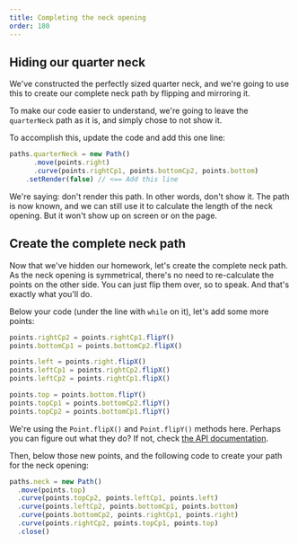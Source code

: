 ```yaml
---
title: Completing the neck opening
order: 180
---
```


## Hiding our quarter neck

We've constructed the perfectly sized quarter neck, and we're going to use this
to create our complete neck path by flipping and mirroring it.

To make our code easier to understand, we're going to leave the `quarterNeck` path
as it is, and simply chose to not show it.

To accomplish this, update the code and add this one line:

```js
paths.quarterNeck = new Path()
	  .move(points.right)
	  .curve(points.rightCp1, points.bottomCp2, points.bottom)
    .setRender(false) // <== Add this line
```

We're saying: don't render this path. In other words, don't show it.
The path is now known, and we can still use it to calculate the length of the neck opening.
But it won't show up on screen or on the page.

## Create the complete neck path

Now that we've hidden our homework, let's create the complete neck path.
As the neck opening is symmetrical, there's no need to re-calculate the points
on the other side. You can just flip them over, so to speak. And that's exactly what you'll do.

Below your code (under the line with `while` on it), let's add some more points:

```js
points.rightCp2 = points.rightCp1.flipY()
points.bottomCp1 = points.bottomCp2.flipX()

points.left = points.right.flipX()
points.leftCp1 = points.rightCp2.flipX()
points.leftCp2 = points.rightCp1.flipX()

points.top = points.bottom.flipY()
points.topCp1 = points.bottomCp2.flipY()
points.topCp2 = points.bottomCp1.flipY()
```

<Note>

We're using the `Point.flipX()` and `Point.flipY()` methods here.
Perhaps you can figure out what they do? If not, check [the API documentation](/reference/api/point/).

</Note>

Then, below those new points, and the following code to create your path for the neck opening:

```js
paths.neck = new Path()
  .move(points.top)
  .curve(points.topCp2, points.leftCp1, points.left)
  .curve(points.leftCp2, points.bottomCp1, points.bottom)
  .curve(points.bottomCp2, points.rightCp1, points.right)
  .curve(points.rightCp2, points.topCp1, points.top)
  .close()
```

<Example pattern="tutorial" part="step4" caption="And now you have a complete neck opening" />

